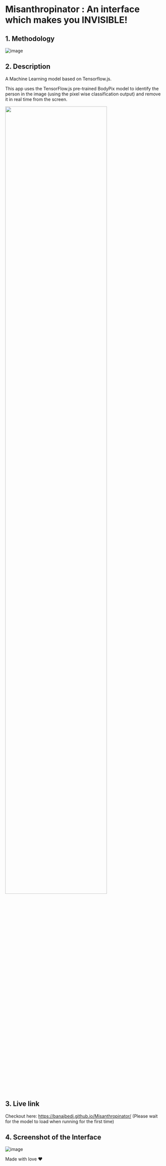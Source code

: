# Misanthropinator : An interface which makes you INVISIBLE!

## **1. Methodology**
![image](https://user-images.githubusercontent.com/83486603/208036118-4a45a6c1-f522-472e-8efe-4b620550f784.png)


## **2. Description**
A Machine Learning model based on Tensorflow.js.

This app uses the TensorFlow.js pre-trained BodyPix model to identify the person in the image (using the pixel wise classification output) and remove it in real time from the screen.
  
<img src="https://user-images.githubusercontent.com/7460892/207003772-ba2061bc-f8fd-4479-ba42-4712328b7085.png" width="80%" height="80%">

## **3. Live link**
Checkout here: https://banajbedi.github.io/Misanthropinator/
(Please wait for the model to load when running for the first time) 

## **4. Screenshot of the Interface**
![image](https://user-images.githubusercontent.com/83486603/208035226-2dff8d9c-08f8-43fd-8b6e-f23314cf9381.png)

Made with love ♥
